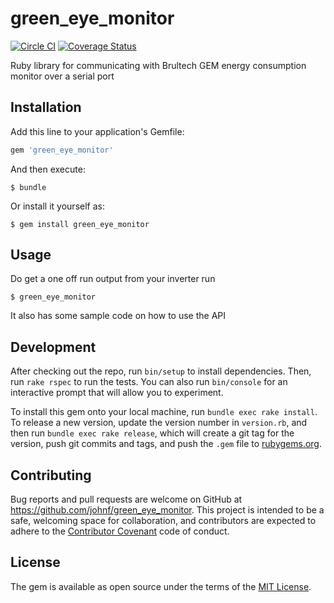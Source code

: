 # green_eye_monitor

[![Circle CI](https://circleci.com/gh/johnf/green_eye_monitor.svg?style=svg)](https://circleci.com/gh/johnf/green_eye_monitor)
[![Coverage Status](https://coveralls.io/repos/johnf/green_eye_monitor/badge.svg?branch=master&service=github)](https://coveralls.io/github/johnf/green_eye_monitor?branch=master)

Ruby library for communicating with Brultech GEM energy consumption monitor over a serial port

## Installation

Add this line to your application's Gemfile:

```ruby
gem 'green_eye_monitor'
```

And then execute:

    $ bundle

Or install it yourself as:

    $ gem install green_eye_monitor

## Usage

Do get a one off run output from your inverter run

    $ green_eye_monitor

It also has some sample code on how to use the API

## Development

After checking out the repo, run `bin/setup` to install dependencies. Then, run `rake rspec` to run the tests. You can also run `bin/console` for an interactive prompt that will allow you to experiment.

To install this gem onto your local machine, run `bundle exec rake install`. To release a new version, update the version number in `version.rb`, and then run `bundle exec rake release`, which will create a git tag for the version, push git commits and tags, and push the `.gem` file to [rubygems.org](https://rubygems.org).

## Contributing

Bug reports and pull requests are welcome on GitHub at https://github.com/johnf/green_eye_monitor. This project is intended to be a safe, welcoming space for collaboration, and contributors are expected to adhere to the [Contributor Covenant](contributor-covenant.org) code of conduct.


## License

The gem is available as open source under the terms of the [MIT License](http://opensource.org/licenses/MIT).
